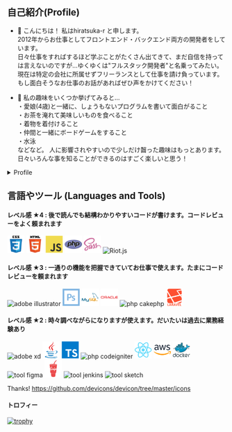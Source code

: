 ## 自己紹介(Profile)

- 🌱 こんにちは！ 私はhiratsuka-r と申します。<br>2012年からお仕事としてフロントエンド・バックエンド両方の開発者をしています。<br>日々仕事をすればするほど学ぶことがたくさん出てきて、まだ自信を持っては言えないのですが…ゆくゆくは"フルスタック開発者"と名乗ってみたい。<br>現在は特定の会社に所属せずフリーランスとして仕事を請け負っています。もし面白そうなお仕事のお話があればぜひ声をかけてください！

- 🌱 私の趣味をいくつか挙げてみると…<br>
・愛娘(4歳)と一緒に、しょうもないプログラムを書いて面白がること <br>
・お茶を淹れて美味しいものを食べること <br>
・着物を着付けること<br>
・仲間と一緒にボードゲームをすること <br>
・水泳<br>
などなど。 人に影響されやすいので少しだけ齧った趣味はもっとあります。日々いろんな事を知ることができるのはすごく楽しいと思う！

<details>
<summary>Profile</summary>
<pre>
<code>
  
🌱I'm also studying English. 
If you see something weird, just laugh secretly...


🌱Hello, this is hiratsuka-r!
I am a system developer (front and backend areas) in Japan. 
In the future, I would like to be able to confidently call myself a "full stack developer."
Currently, I am not affiliated with any specific company and am working as a freelancer. 
If you have any questions about work, please give us a call!

🌱Here are some of my hobbies...
-Having fun writing silly programs with my beloved daughter (4 years old)
-Eating delicious food
-Wearing a kimono
-To make tea for someone
-Playing board games together
-swimming
etc. I'm easily influenced by other people, so there are many more hobbies that I've had a little bit of experience with.
It's so much fun to be able to learn so many things!

</code>
</pre>
</details>



## 言語やツール (Languages and Tools)


#### レベル感 &#9733;4 : 後で読んでも結構わかりやすいコードが書けます。コードレビューをよく頼まれます

<p align="left">
	<img alt="css3" src="https://raw.githubusercontent.com/devicons/devicon/master/icons/css3/css3-original-wordmark.svg" width="40" height="40" />
	<img alt="html5" src="https://raw.githubusercontent.com/devicons/devicon/master/icons/html5/html5-original-wordmark.svg" width="40" height="40" />
	<img alt="javascript" src="https://raw.githubusercontent.com/devicons/devicon/master/icons/javascript/javascript-original.svg" width="40" height="40" />
	<img alt="php"src="https://raw.githubusercontent.com/devicons/devicon/master/icons/php/php-original.svg" width="40" height="40" />
	<img alt="sass" src="https://raw.githubusercontent.com/devicons/devicon/master/icons/sass/sass-original.svg" width="40" height="40" />
	<img alt="Riot.js" src="https://github.com/hiratsuka-r/hiratsuka-r/assets/22903625/133af57a-42ce-42d9-95af-02eaab4618af" width="40" height="40" />
</p>


#### レベル感 &#9733;3 : 一通りの機能を把握できていてお仕事で使えます。たまにコードレビューを頼まれます
  
<p align="left">
	<img alt="adobe illustrator" src="https://www.vectorlogo.zone/logos/adobe_illustrator/adobe_illustrator-icon.svg" width="40" height="40" />
	<img alt="adobe photoshop" src="https://raw.githubusercontent.com/devicons/devicon/master/icons/photoshop/photoshop-line.svg" width="40" height="40" />
	<img alt="db mysql" src="https://raw.githubusercontent.com/devicons/devicon/master/icons/mysql/mysql-original-wordmark.svg" width="40" height="40" />
	<img alt="db oracle" src="https://raw.githubusercontent.com/devicons/devicon/master/icons/oracle/oracle-original.svg" width="40" height="40" />
	<img alt="php cakephp" src="https://user-images.githubusercontent.com/22903625/154813269-2a00e4ce-048d-41e5-8f9f-f144e7d59b66.png"width="40" height="40" />
	<img alt="php laravel" src="https://raw.githubusercontent.com/devicons/devicon/master/icons/laravel/laravel-plain-wordmark.svg" width="40" height="40" />
</p>

#### レベル感 &#9733;2 : 時々調べながらになりますが使えます。だいたいは過去に業務経験あり

<p align="left">
	<img alt="adobe xd" src="https://cdn.worldvectorlogo.com/logos/adobe-xd.svg" width="40" height="40" />
	<img alt="lang java" src="https://raw.githubusercontent.com/devicons/devicon/master/icons/java/java-original.svg" width="40" height="40" />
	<img alt="lang typescript" src="https://github.com/devicons/devicon/blob/master/icons/typescript/typescript-original.svg" width="40" height="40" />
	<img alt="php codeigniter" src="https://cdn.worldvectorlogo.com/logos/codeigniter.svg" width="40" height="40" />
	<img alt="php react" src="https://github.com/devicons/devicon/blob/master/icons/react/react-original.svg" width="40" height="40" />
	<img alt="tool aws" src="https://raw.githubusercontent.com/devicons/devicon/master/icons/amazonwebservices/amazonwebservices-original-wordmark.svg" width="40" height="40" />
	<img alt="tool docker" src="https://raw.githubusercontent.com/devicons/devicon/master/icons/docker/docker-original-wordmark.svg" width="40" height="40" />
	<img alt="tool figma" src="https://www.vectorlogo.zone/logos/figma/figma-icon.svg" width="40" height="40" />
	<img alt="tool gulp" src="https://raw.githubusercontent.com/devicons/devicon/master/icons/gulp/gulp-plain.svg" width="40" height="40" />
	<img alt="tool jenkins" src="https://www.vectorlogo.zone/logos/jenkins/jenkins-icon.svg" width="40" height="40" />
	<img alt="tool sketch" src="https://www.vectorlogo.zone/logos/sketchapp/sketchapp-icon.svg" width="40" height="40" />
</p>

Thanks! https://github.com/devicons/devicon/tree/master/icons

#### トロフィー

[![trophy](https://github-profile-trophy.vercel.app/?username=hiratsuka-r&theme=flat&rank=SECRET,SSS,SS,S,AAA,AA,A,B,C&margin-w=15)](https://github.com/ryo-ma/github-profile-trophy)


